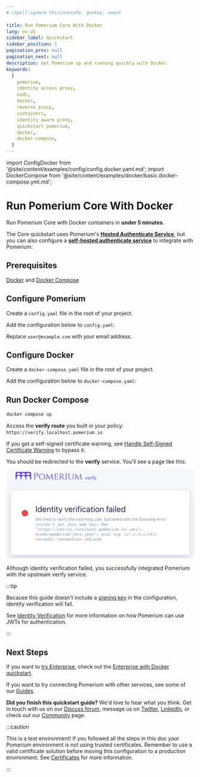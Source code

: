 ```yaml
---
# cSpell:ignore thisisunsafe, genkey, noout

title: Run Pomerium Core With Docker
lang: en-US
sidebar_label: Quickstart
sidebar_position: 1
pagination_prev: null
pagination_next: null
description: Get Pomerium up and running quickly with Docker.
keywords:
  [
    pomerium,
    identity access proxy,
    oidc,
    docker,
    reverse proxy,
    containers,
    identity aware proxy,
    quickstart pomerium,
    docker,
    docker-compose,
  ]
---
```


import ConfigDocker from '@site/content/examples/config/config.docker.yaml.md'; import DockerCompose from '@site/content/examples/docker/basic.docker-compose.yml.md';

# Run Pomerium Core With Docker

Run Pomerium Core with Docker containers in **under 5 minutes**.

The Core quickstart uses Pomerium's [**Hosted Authenticate Service**](/docs/capabilities/hosted-authenticate-service), but you can also configure a [**self-hosted authenticate service**](/docs/capabilities/self-hosted-authenticate-service) to integrate with Pomerium.

## Prerequisites

[Docker] and [Docker Compose]

## Configure Pomerium

Create a `config.yaml` file in the root of your project.

Add the configuration below to `config.yaml`:

<ConfigDocker />

Replace `user@example.com` with your email address.

## Configure Docker

Create a `docker-compose.yaml` file in the root of your project.

Add the configuration below to `docker-compose.yaml`:

<DockerCompose />

## Run Docker Compose

```bash
docker compose up
```

Access the **verify route** you built in your policy: `https://verify.localhost.pomerium.io`

If you get a self-signed certificate warning, see [Handle Self-Signed Certificate Warning](/docs/troubleshooting#handle-self-signed-certificate-warning) to bypass it.

You should be redirected to the **verify** service. You'll see a page like this:

![Verify page](./img/verify-service.png)

Although identity verification failed, you successfully integrated Pomerium with the upstream verify service.

:::tip

Because this guide doesn't include a [signing key](/docs/reference/signing-key#signing-key) in the configuration, identity verification will fail.

See [Identity Verification](/docs/capabilities/getting-users-identity) for more information on how Pomerium can use JWTs for authentication.

:::

## Next Steps

If you want to [try Enterprise](https://www.pomerium.com/enterprise-sales/), check out the [Enterprise with Docker quickstart](/docs/enterprise/quickstart).

If you want to try connecting Pomerium with other services, see some of our [Guides](/docs/guides).

**Did you finish this quickstart guide?** We'd love to hear what you think. Get in touch with us on our [Discuss forum](https://discuss.pomerium.com/), message us on [Twitter](https://twitter.com/pomerium_io), [LinkedIn](https://www.linkedin.com/company/pomerium-inc), or check out our [Community](https://www.pomerium.com/docs/community) page.

:::caution

This is a test environment! If you followed all the steps in this doc your Pomerium environment is not using trusted certificates. Remember to use a valid certificate solution before moving this configuration to a production environment. See [Certificates](/docs/reference/certificates) for more information.

:::

[configuration file]: /docs/reference
[container images]: https://hub.docker.com/r/pomerium/pomerium
[docker]: https://docs.docker.com/install/
[docker compose]: https://docs.docker.com/compose/install/
